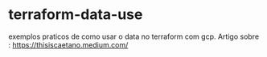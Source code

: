 # terraform-data-use
exemplos praticos de como usar o data no terraform com gcp.
Artigo sobre : https://thisiscaetano.medium.com/
